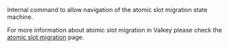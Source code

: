 Internal command to allow navigation of the atomic slot migration state machine.

For more information about atomic slot migration in Valkey please check the
[atomic slot migration](../topics/atomic-slot-migration.md) page.
